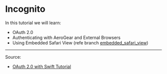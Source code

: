 # Incognito

In this tutorial we will learn:

- OAuth 2.0
- Authenticating with AeroGear and External Browsers
- Using Embedded Safari View (refe branch [embedded_safari_view](https://github.com/huydemi/Incognito/tree/embedded_safari_view))

---

Source:

- [OAuth 2.0 with Swift Tutorial](https://www.raywenderlich.com/177597/oauth-2-0-swift-tutorial)
